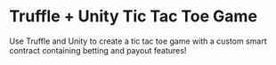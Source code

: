 # Truffle + Unity Tic Tac Toe Game

Use Truffle and Unity to create a tic tac toe game with a custom smart contract containing betting and payout features!
